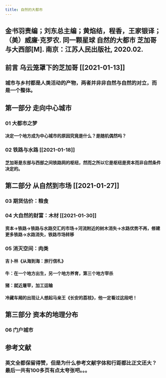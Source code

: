 ```yaml
---
title: 自然的大都市
---
```


## 金书羽责编；刘东总主编；黄焰结，程香，王家银译；（美）威廉·克罗农. 同一颗星球 自然的大都市 芝加哥与大西部[M]. 南京：江苏人民出版社, 2020.02.

## 前言 乌云笼罩下的芝加哥 [[2021-01-13]]
### 城市与乡村都是人类活动的产物，两者并非非自然与自然的对立，而是一个整体。
## 第一部分 走向中心城市
### 01 大都市之梦
#### 决定一个地方成为中心城市的原因究竟是什么？是随机偶然吗？
### 02 铁路与水路 [[2021-01-18]]
#### 芝加哥是东部与西部之间铁路网的枢纽，然而之所以它是枢纽是资本而非自然条件决定的。
## 第二部分 从自然到市场 [[2021-01-27]]
### 03 期货估价：粮食
### 04 大自然的财富：木材 [[2021-01-30]]
#### 资本->铁路->铁路与水路交汇的市场->河流附近的树木消失->水路优势不再，修建更多铁路->水路消失，铁路市场转移
### 05 消灭空间：肉类
#### 吉卜林《从海到海：旅行信札》
#### 牛：在一个地方出生，另一个地方养育，第三个地方宰杀
#### 猪：就近屠宰，加工运输
#### 冷藏车厢的出现让人想起马亲王《长安的荔枝》，他一定看过这段吧！
## 第三部分 资本的地理分布
### 06 门户城市
## 参考文献
### 英文全都保留得赞，但是为什么参考文献字体和行距都比正文还大？最后一共有100多页有点太夸张吧。。。
